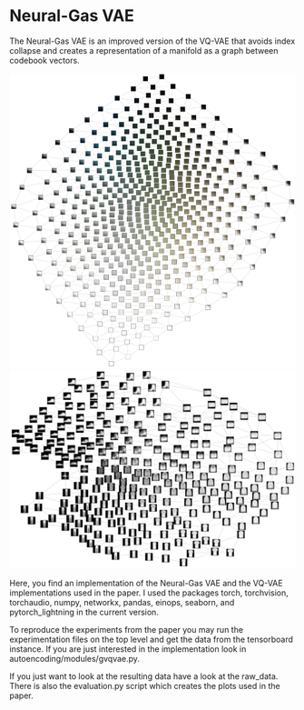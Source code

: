 # Neural-Gas VAE

The Neural-Gas VAE is an improved version of the VQ-VAE that avoids
index collapse and creates a representation of a manifold as a graph
between codebook vectors.

![img](./images/NG_CIFAR.svg) ![img](./images/NG_manifold_object.svg)


Here, you find an implementation of the Neural-Gas VAE and the VQ-VAE implementations
used in the paper. I used the packages torch, torchvision, torchaudio, numpy, networkx,
pandas, einops, seaborn, and pytorch_lightning in the current version.

To reproduce the experiments from the paper you may run the experimentation files on the
top level and get the data from the tensorboard instance. If you are just interested in
the implementation look in autoencoding/modules/gvqvae.py.

If you just want to look at the resulting data have a look at the raw_data. There is also
the evaluation.py script which creates the plots used in the paper.
